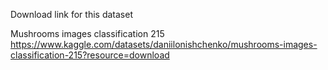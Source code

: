 
Download link for this dataset

Mushrooms images classification 215
https://www.kaggle.com/datasets/daniilonishchenko/mushrooms-images-classification-215?resource=download 

